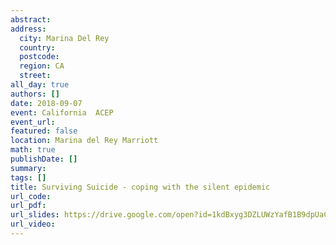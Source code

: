 ```yaml
---
abstract: 
address:
  city: Marina Del Rey
  country:
  postcode: 
  region: CA
  street: 
all_day: true
authors: []
date: 2018-09-07
event: California  ACEP
event_url: 
featured: false
location: Marina del Rey Marriott
math: true
publishDate: []
summary: 
tags: []
title: Surviving Suicide - coping with the silent epidemic
url_code: 
url_pdf: 
url_slides: https://drive.google.com/open?id=1kdBxyg3DZLUWzYafB1B9dpUaCUNn-K1l
url_video: 
---
```

